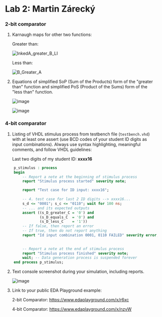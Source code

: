 # Lab 2: Martin Zárecký

### 2-bit comparator

1. Karnaugh maps for other two functions:

   Greater than:
   
   ![InkedA_greater_B_LI](https://user-images.githubusercontent.com/80918583/156251239-8ef3c4d8-928d-43e4-aa3d-735ada89ee37.jpg)

   
  


   Less than:

    ![B_Greater_A](https://user-images.githubusercontent.com/80918583/156239540-86b09935-017d-4f4b-9d18-d32ee1be493c.jpg)


2. Equations of simplified SoP (Sum of the Products) form of the "greater than" function and simplified PoS (Product of the Sums) form of the "less than" function.
   
   ![image](https://user-images.githubusercontent.com/80918583/156240117-dfa74482-7ad0-487b-8336-147004b20881.png)
   
   ![image](https://user-images.githubusercontent.com/80918583/156241282-ce3bfa44-38f2-4b77-b219-74f47519cfe2.png)



### 4-bit comparator

1. Listing of VHDL stimulus process from testbench file (`testbench.vhd`) with at least one assert (use BCD codes of your student ID digits as input combinations). Always use syntax highlighting, meaningful comments, and follow VHDL guidelines:

   Last two digits of my student ID: **xxxx16**

```vhdl
    p_stimulus : process
    begin
        -- Report a note at the beginning of stimulus process
        report "Stimulus process started" severity note;

        report "Test case for ID input: xxxx16";
        
        -- 4. test case for last 2 ID digits --> xxxx16...
        s_d <= "0001"; s_c <= "0110"; wait for 100 ns;
        -- ... and its expected outputs
        assert ((s_D_greater_C = '0') and
                (s_D_equals_C  = '0') and
                (s_D_less_C    = '1'))
        -- If false, then report an error
        -- If true, then do not report anything
        report "Id input combination 0001, 0110 FAILED" severity error; 
        
      
        -- Report a note at the end of stimulus process
        report "Stimulus process finished" severity note;
        wait; -- Data generation process is suspended forever
    end process p_stimulus;
```

2. Text console screenshot during your simulation, including reports.

   ![image](https://user-images.githubusercontent.com/80918583/156250689-385b39aa-e10b-4333-8fbf-f0da6b9f8fbc.png)

3. Link to your public EDA Playground example:

    2-bit Comparator: https://www.edaplayground.com/x/r6xc
    
    4-bit Comparator: https://www.edaplayground.com/x/nzvW
   
